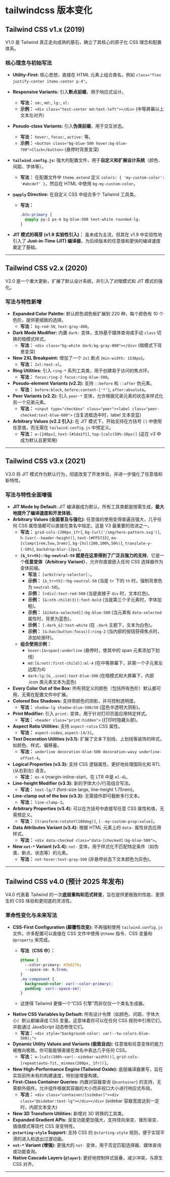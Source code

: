 # tailwindcss 版本变化

## Tailwind CSS v1.x (2019)

V1.0 是 Tailwind 真正走向成熟的基石，确立了其核心的原子化 CSS 理念和配置体系。

### 核心理念与初始写法

- **Utility-First:** 核心思想，直接在 HTML 元素上组合类名，例如 `class="flex justify-center items-center p-4"`。
- **Responsive Variants:** 引入**断点前缀**，用于响应式设计。
  - **写法：** `sm:`, `md:`, `lg:`, `xl:`
  - **示例：** `<div class="text-center md:text-left"></div>` (中等屏幕以上文本左对齐)
- **Pseudo-class Variants:** 引入**伪类前缀**，用于交互状态。
  - **写法：** `hover:`, `focus:`, `active:` 等。
  - **示例：** `<button class="bg-blue-500 hover:bg-blue-700">Click</button>` (悬停时背景变深)
- **`tailwind.config.js`:** 强大的配置文件，用于**自定义和扩展设计系统**（颜色、间距、字体等）。
  - **写法：** 在配置文件中 `theme.extend` 定义 `colors: { 'my-custom-color': '#abcdef' }`，然后在 HTML 中使用 `bg-my-custom-color`。
- **`@apply` Directive:** 在自定义 CSS 中组合多个 Tailwind 工具类。
  - **写法：**

    ```css
    .btn-primary {
      @apply py-2 px-4 bg-blue-500 text-white rounded-lg;
    }
    ```

- **JIT 模式的萌芽 (v1.9 实验性引入)：** 虽未成为主流，但其在 v1.9 中实验性地引入了 **Just-in-Time (JIT) 编译器**，为后续版本的任意值和更快的编译速度奠定了基础。

---

## Tailwind CSS v2.x (2020)

V2.0 是一个重大更新，扩展了默认设计系统，并引入了对暗模式和 JIT 模式的强化。

### 写法与特性新增

- **Expanded Color Palette:** 默认颜色调色板扩展到 220 种，每个颜色有 10 个色阶，提供更细致的选择。
  - **写法：** `bg-red-50`, `text-gray-400`。
- **Dark Mode Modifier:** 内置 `dark:` 变体，支持基于媒体查询或手动 `class` 切换的暗模式样式。
  - **写法：** `<div class="bg-white dark:bg-gray-800"></div>` (暗模式下背景变深)
- **New 2XL Breakpoint:** 增加了一个 `2xl` 断点 (`min-width: 1536px`)。
  - **写法：** `2xl:text-xl`。
- **Ring Utilities:** 引入 `ring-*` 系列工具类，用于创建易于访问的焦点环。
  - **写法：** `focus:ring-2 focus:ring-blue-500`。
- **Pseudo-element Variants (v2.2):** 支持 `::before` 和 `::after` 伪元素。
  - **写法：** `before:block`, `before:content-['*']`, `after:absolute`。
- **Peer Variants (v2.2):** 引入 `peer-*` 变体，允许根据兄弟元素的状态来样式化另一个兄弟元素。
  - **写法：** `<input type="checkbox" class="peer"><label class="peer-checked:text-blue-600">` (当复选框选中时，label 文本变蓝)
- **Arbitrary Values (v2.2 引入):** 在 JIT 模式下，开始支持在方括号 `[]` 中使用任意值，而无需在 `tailwind.config.js` 中预定义。
  - **写法：** `w-[240px]`, `text-[#1da1f1]`, `top-[calc(50%-10px)]` (这在 v3 中成为默认且更常用)

---

## Tailwind CSS v3.x (2021)

V3.0 将 JIT 模式作为默认行为，彻底改变了开发体验，并进一步强化了任意值和新特性。

### 写法与特性全面增强

- **JIT Mode by Default:** JIT 编译器成为默认，所有工具类都是按需生成，**极大地提升了编译速度和开发体验**。
- **Arbitrary Values (全面普及与强化):** 任意值的使用变得普遍且强大，几乎任何 CSS 属性值都可以直接在类名中指定。这是 V3 最重要的改进之一。
  - **写法：** `grid-cols-[200px_1fr]`, `bg-[url('/img/hero-pattern.svg')]`, `h-[var(--header-height)]`, `text-[#FF5733]`, `mx-[clamp(1rem,5vw,3rem)]`, `bg-[hsl(200,100%,50%)]`, `translate-y-[-50%]`, `backdrop-blur-[2px]`。
  - **`[&_tr>th]:!bg-neutral-50` 就是在这里得到了广泛且强力的支持**，它是一个**任意变体（Arbitrary Variant）**，允许你直接嵌入任何 CSS 选择器作为变体前缀。
    - **写法：** `[arbitrary-selector]:`。
    - **示例：** `[&_tr>th]:!bg-neutral-50` (当是 `tr` 下的 `th` 时，强制背景色为 `neutral-50`)。
    - **示例：** `[>div]:text-red-500` (当是直接子 `div` 时，文本红色)。
    - **示例：** `[&:nth-child(3)]:font-bold` (当是第三个子元素时，字体加粗)。
    - **示例：** `[&[data-selected]]:bg-blue-500` (当元素有 `data-selected` 属性时，背景为蓝色)。
    - **示例：** `[.dark_&]:text-white` (在 `.dark` 主题下，文本为白色)。
    - **示例：** `[&:has(button:focus)]:ring-2` (当内部的按钮获得焦点时，添加轮廓环)。
  - **组合使用示例：**
    - `hover:[&>span]:underline` (悬停时，使其中的 span 元素添加下划线)
    - `md:[&:not(:first-child)]:ml-4` (在中等屏幕下，非第一个子元素左边距为4)
    - `dark:lg:[&_.icon]:text-blue-300` (在暗模式和大屏幕下，内部 .icon 类元素文本为蓝色)
- **Every Color Out of the Box:** 所有预定义的颜色（包括所有色阶）默认都可用，无需在配置文件中扩展。
- **Colored Box Shadows:** 支持带颜色的阴影，并可控制透明度。
  - **写法：** `shadow-lg shadow-blue-500/50` (蓝色半透明大阴影)。
- **Print Modifier:** 引入 `print:` 变体，用于针对打印页面应用特定样式。
  - **写法：** `<header class="print:hidden">` (打印时隐藏头部)。
- **Aspect Ratio Utilities:** 支持 `aspect-ratio` CSS 属性。
  - **写法：** `aspect-video`, `aspect-[4/3]`。
- **Text Decoration Utilities (v3.1):** 扩展了文本下划线、上划线等装饰的样式，如颜色、样式、偏移量。
  - **写法：** `underline decoration-blue-500 decoration-wavy underline-offset-4`。
- **Logical Properties (v3.3):** 支持 CSS 逻辑属性，更好地处理国际化和 RTL (从右到左) 语言。
  - **写法：** `ms-4` (margin-inline-start，在 LTR 中是 `ml-4`)。
- **Line-height Modifier (v3.3):** 新的字体大小/行高组合写法。
  - **写法：** `text-lg/7` (font-size large, line-height 1.75rem)。
- **Line-clamp out of the box (v3.3):** 无需插件即可截断多行文本。
  - **写法：** `line-clamp-3`。
- **Arbitrary Properties (v3.4):** 可以在方括号中直接写任意 CSS 属性和值，无需预定义。
  - **写法：** `[transform:rotateY(180deg)]`, `[--my-custom-prop:value]`。
- **Data Attributes Variant (v3.4):** 根据 HTML 元素上的 `data-` 属性状态应用样式。
  - **写法：** `<div data-checked class="data-[checked]:bg-blue-500">`。
- **New `not-*` Variant (v3.4):** `not-` 变体，用于样式化不匹配特定条件（如伪类、断点、状态等）的元素。
  - **写法：** `not-hover:text-gray-500` (非悬停状态下文本颜色为灰色)。

---

## Tailwind CSS v4.0 (预计 2025 年发布)

V4.0 代表着 Tailwind 的一次**底层重构和范式转变**，旨在提供更极致的性能、更原生的 CSS 体验和更彻底的灵活性。

### 革命性变化与未来写法

- **CSS-First Configuration (颠覆性改变):** 不再强制使用 `tailwind.config.js` 文件。许多配置可以直接在 CSS 文件中使用 `@theme` 指令、CSS 变量和 `@property` 来完成。
  - **写法（CSS 中）：**

    ```css
    @theme {
      --color-primary: #3b82f6;
      --space-sm: 0.5rem;
    }
    .my-component {
      background-color: var(--color-primary);
      padding: var(--space-sm);
    }
    ```

  - 这使得 Tailwind 更像一个“CSS 引擎”而非仅仅一个类名生成器。
- **Native CSS Variables by Default:** 所有设计令牌（如颜色、间距、字体大小）默认都编译成 CSS 变量。这意味着你可以在任何 CSS 规则中引用它们，并能通过 JavaScript 动态修改它们。
  - **写法：** `<div style="background-color: var(--tw-colors-blue-500);">`
- **Dynamic Utility Values and Variants (极致自由):** 任意值和任意变体的能力被推向极致。你可能能够直接在类名中表达几乎任何 CSS。
  - **写法：** `w-[calc(100%-var(--sidebar-width))]`, `grid-cols-[repeat(auto-fit,_minmax(200px,_1fr))]`。
- **New High-Performance Engine (Tailwind Oxide):** 底层编译器重写，旨在实现前所未有的构建速度，特别是增量构建。
- **First-Class Container Queries:** 内置对容器查询 (`@container`) 的支持，无需额外插件。允许组件根据其容器的大小而非视口大小进行响应式布局。
  - **写法：** `<div class="container/[sidebar]"><div class="@sidebar:text-lg"></div></div>` (sidebar 容器宽度达到一定时，内部文本变大)
- **New 3D Transform Utilities:** 新增对 3D 转换的工具类。
- **Expanded Gradient APIs:** 渐变功能更加强大，支持径向渐变、锥形渐变、插值模式等现代 CSS 渐变特性。
- **`@starting-style` Support:** 支持 CSS 的 `@starting-style` 规则，便于实现平滑的进入和退出过渡动画。
- **`not-*` Variant (增强):** 更强大的 `not-` 变体，用于否定匹配选择器、媒体查询或功能查询。
- **Native Cascade Layers (`@layer`):** 更好地控制样式层叠，减少冲突，与原生 CSS 对齐。

---
